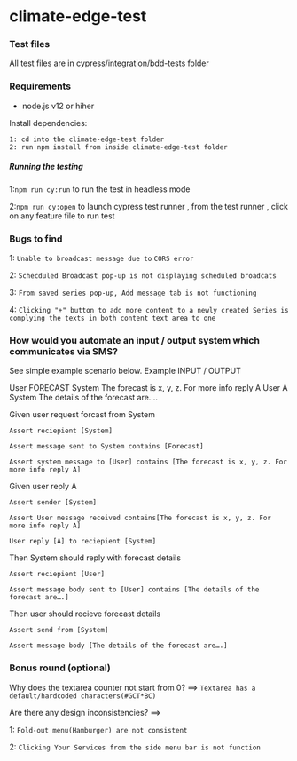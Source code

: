 # climate-edge-test

### Test files
All test files are in cypress/integration/bdd-tests folder

### Requirements
  - node.js v12 or hiher

Install dependencies:

```
1: cd into the climate-edge-test folder
2: run npm install from inside climate-edge-test folder
```

##### Running the testing
1:```npm run cy:run``` to run the test in headless mode

2:```npm run cy:open``` to launch cypress test runner , from the test runner , click on any feature file to run test



### Bugs to find
1: ```Unable to broadcast message due to``` ```CORS error```

2: ```Schecduled Broadcast pop-up is not displaying scheduled broadcats```

3: ```From saved series pop-up, Add message tab is not functioning``` 

4: ```Clicking "+" button to add more content to a newly created Series is complying the texts in both content text area to one```




### How would you automate an input / output system which communicates via SMS?
See simple example scenario below.
Example
INPUT / OUTPUT

User       FORECAST
System  The forecast is x, y, z. For more info reply A
User       A
System  The details of the forecast are….




Given user request forcast from System

    Assert reciepient [System]

    Assert message sent to System contains [Forecast]

    Assert system message to [User] contains [The forecast is x, y, z. For more info reply A]


Given user reply A

    Assert sender [System]

    Assert User message received contains[The forecast is x, y, z. For more info reply A]

    User reply [A] to reciepient [System]


Then System should reply with forecast details

    Assert reciepient [User]

    Assert message body sent to [User] contains [The details of the forecast are….] 


Then user should recieve forecast details

    Assert send from [System]

    Assert message body [The details of the forecast are….]


### Bonus round (optional)
Why does the textarea counter not start from 0? ==> ``` Textarea has a default/hardcoded characters(#GCT*BC) ```

Are there any design inconsistencies? ==> 

   1: ``` Fold-out menu(Hamburger) are not consistent ```

   2: ``` Clicking Your Services from the side menu bar is not function ```






